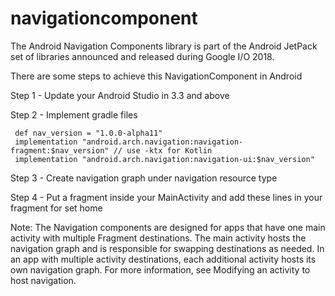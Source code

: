 # navigationcomponent
The Android Navigation Components library is part of the Android JetPack set of libraries announced and released during Google I/O 2018.

There are some steps to achieve this NavigationComponent in Android 

Step 1 - Update your Android Studio in 3.3 and above 

Step 2 - Implement gradle files 


     def nav_version = "1.0.0-alpha11"
     implementation "android.arch.navigation:navigation-fragment:$nav_version" // use -ktx for Kotlin
     implementation "android.arch.navigation:navigation-ui:$nav_version"

 Step 3 - Create navigation graph under navigation resource type 
 
 Step 4 - Put a fragment inside your MainActivity and add these lines in your fragment for set home
 
Note: The Navigation components are designed for apps that have one main activity with multiple Fragment destinations. The main activity hosts the navigation graph and is responsible for swapping destinations as needed. In an app with multiple activity destinations, each additional activity hosts its own navigation graph. For more information, see Modifying an activity to host navigation.

    
    
    
    
    
    
    
